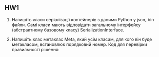 ## HW1

1. Напишіть класи серіалізації контейнерів з даними Python у json, bin файли. Самі класи мають відповідати загальному інтерфейсу (абстрактному базовому класу) SerializationInterface.

2. Напишіть клас метаклас Meta, який усім класам, для кого він буде метакласом, встановлює порядковий номер. Код для перевірки правильності рішення:

